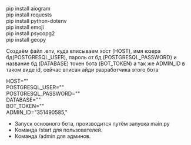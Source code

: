 
pip install aiogram  
pip install requests  
pip install python-dotenv  
pip install emoji  
pip install psycopg2  
pip install geopy  

Создаём файл .env, куда вписываем хост (HOST), имя юзера бд(POSTGRESQL_USER), пароль от бд (POSTGRESQL_PASSWORD) и название бд (DATABASE) токен бота (BOT_TOKEN) а так же ADMIN_ID в таком виде id, сейчас вписан айди разработчика этого бота  
  
HOST=""  
POSTGRESQL_USER=""  
POSTGRESQL_PASSWORD=""  
DATABASE=""  
BOT_TOKEN=""  
ADMIN_ID="351490585,"  
  
- Запуск основного бота, производится путём запуска main.py  
- Команда /start для пользователей.  
- Команда /admin для админов.  
  